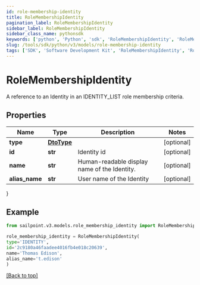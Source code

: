 ```yaml
---
id: role-membership-identity
title: RoleMembershipIdentity
pagination_label: RoleMembershipIdentity
sidebar_label: RoleMembershipIdentity
sidebar_class_name: pythonsdk
keywords: ['python', 'Python', 'sdk', 'RoleMembershipIdentity', 'RoleMembershipIdentity'] 
slug: /tools/sdk/python/v3/models/role-membership-identity
tags: ['SDK', 'Software Development Kit', 'RoleMembershipIdentity', 'RoleMembershipIdentity']
---
```


# RoleMembershipIdentity

A reference to an Identity in an IDENTITY_LIST role membership criteria.

## Properties

Name | Type | Description | Notes
------------ | ------------- | ------------- | -------------
**type** | [**DtoType**](dto-type) |  | [optional] 
**id** | **str** | Identity id | [optional] 
**name** | **str** | Human-readable display name of the Identity. | [optional] 
**alias_name** | **str** | User name of the Identity | [optional] 
}

## Example

```python
from sailpoint.v3.models.role_membership_identity import RoleMembershipIdentity

role_membership_identity = RoleMembershipIdentity(
type='IDENTITY',
id='2c9180a46faadee4016fb4e018c20639',
name='Thomas Edison',
alias_name='t.edison'
)

```
[[Back to top]](#) 

